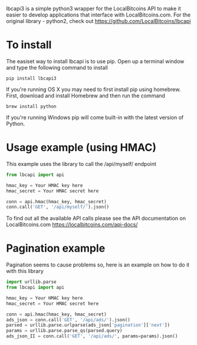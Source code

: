lbcapi3 is a simple python3 wrapper for the LocalBitcoins API to make it easier to develop applications that interface with LocalBitcoins.com.
For the original library - python2, check out https://github.com/LocalBitcoins/lbcapi

To install
==========
The easiset way to install lbcapi is to use pip. Open up a terminal window and type the following command to install

    pip install lbcapi3

If you're running OS X you may need to first install pip using homebrew. First, download and install Homebrew and then run the command

    brew install python

If you're running Windows pip will come built-in with the latest version of Python.

Usage example (using HMAC)
============
This example uses the library to call the /api/myself/ endpoint

```python
from lbcapi import api

hmac_key = Your HMAC key here
hmac_secret = Your HMAC secret here

conn = api.hmac(hmac_key, hmac_secret)
conn.call('GET', '/api/myself/').json()
```

To find out all the available API calls please see the API documentation on LocalBitcoins.com
https://localbitcoins.com/api-docs/

Pagination example
============
Pagination seems to cause problems so, here is an example on how to do it with this library
```python 
import urllib.parse
from lbcapi import api

hmac_key = Your HMAC key here
hmac_secret = Your HMAC secret here

conn = api.hmac(hmac_key, hmac_secret)
ads_json = conn.call('GET', '/api/ads/').json()
parsed = urllib.parse.urlparse(ads_json['pagination']['next'])
params = urllib.parse.parse_qs(parsed.query)
ads_json_II = conn.call('GET', '/api/ads/', params=params).json()

```


